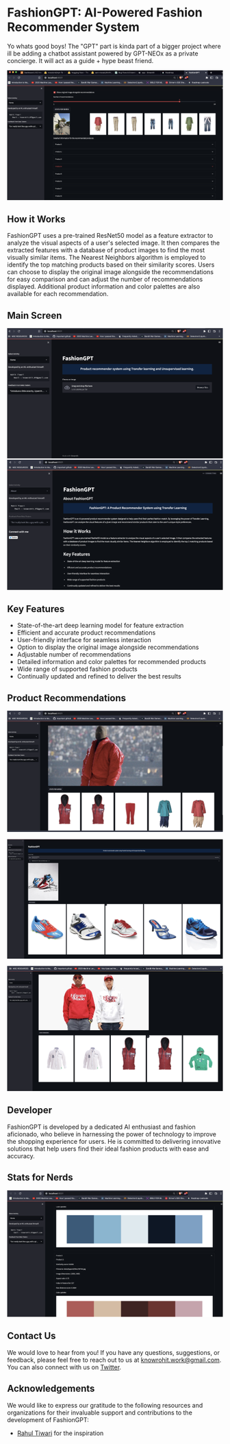# FashionGPT: AI-Powered Fashion Recommender System

Yo whats good boys! The "GPT" part is kinda part of a bigger project where ill be adding a chatbot assistant powered by GPT-NEOx as a private concierge. It will act as a guide + hype beast friend. 

![Main Screen](images/new_iamge2.png) 

## How it Works

FashionGPT uses a pre-trained ResNet50 model as a feature extractor to analyze the visual aspects of a user's selected image. It then compares the extracted features with a database of product images to find the most visually similar items. The Nearest Neighbors algorithm is employed to identify the top matching products based on their similarity scores. Users can choose to display the original image alongside the recommendations for easy comparison and can adjust the number of recommendations displayed. Additional product information and color palettes are also available for each recommendation.

## Main Screen
![Main Screen](images/img2.png) 
![About](images/image1.png)

## Key Features

- State-of-the-art deep learning model for feature extraction
- Efficient and accurate product recommendations
- User-friendly interface for seamless interaction
- Option to display the original image alongside recommendations
- Adjustable number of recommendations
- Detailed information and color palettes for recommended products
- Wide range of supported fashion products
- Continually updated and refined to deliver the best results

## Product Recommendations
![Product Recommendations](images/img4.png)

![Product Recommendations](images/img5.png)

![Product Recommendations](images/img7.png)

## Developer

FashionGPT is developed by a dedicated AI enthusiast and fashion aficionado, who believe in harnessing the power of technology to improve the shopping experience for users. He is committed to delivering innovative solutions that help users find their ideal fashion products with ease and accuracy.

## Stats for Nerds
![Stats for Nerds](images/new_image.png)

## Contact Us

We would love to hear from you! If you have any questions, suggestions, or feedback, please feel free to reach out to us at knowrohit.work@gmail.com. You can also connect with us on [Twitter](https://twitter.com/knowrohit07).

## Acknowledgements

We would like to express our gratitude to the following resources and organizations for their invaluable support and contributions to the development of FashionGPT:

- [Rahul Tiwari](https://twitter.com/rahul_tiwari95) for the inspiration
